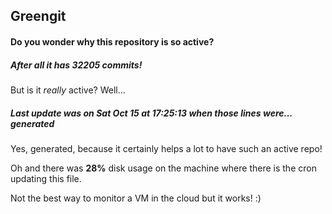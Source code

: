 ## Greengit

#### Do you wonder why this repository is so active?

##### After all it has 32205 commits!

But is it *really* active? Well...

##### Last update was on Sat Oct 15 at 17:25:13 when those lines were... generated

Yes, generated, because it certainly helps a lot to have such an active repo!

Oh and there was **28%** disk usage on the machine
where there is the cron updating this file.

Not the best way to monitor a VM in the cloud but it works! :)
